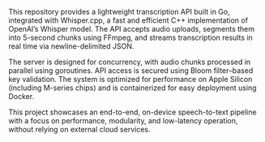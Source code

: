 This repository provides a lightweight transcription API built in Go, integrated with Whisper.cpp, a fast and efficient C++ implementation of OpenAI’s Whisper model. The API accepts audio uploads, segments them into 5-second chunks using FFmpeg, and streams transcription results in real time via newline-delimited JSON.

The server is designed for concurrency, with audio chunks processed in parallel using goroutines. API access is secured using Bloom filter–based key validation. The system is optimized for performance on Apple Silicon (including M-series chips) and is containerized for easy deployment using Docker.

This project showcases an end-to-end, on-device speech-to-text pipeline with a focus on performance, modularity, and low-latency operation, without relying on external cloud services.
